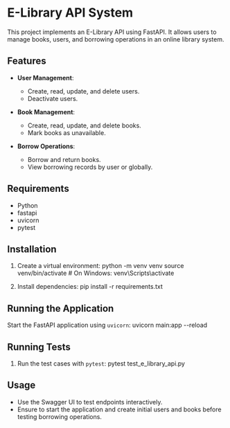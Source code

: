 # E-Library API System
This project implements an E-Library API using FastAPI. It allows users to manage books, users, and borrowing operations in an online library system.

## Features
- **User Management**:
  - Create, read, update, and delete users.
  - Deactivate users.

- **Book Management**:
  - Create, read, update, and delete books.
  - Mark books as unavailable.

- **Borrow Operations**:
  - Borrow and return books.
  - View borrowing records by user or globally.

## Requirements
- Python
- fastapi
- uvicorn
- pytest

## Installation
1. Create a virtual environment:
   python -m venv venv
   source venv/bin/activate # On Windows: venv\Scripts\activate

2. Install dependencies:
   pip install -r requirements.txt

## Running the Application
   Start the FastAPI application using `uvicorn`:
   uvicorn main:app --reload

## Running Tests
1. Run the test cases with `pytest`: 
   pytest test_e_library_api.py
   

## Usage
- Use the Swagger UI to test endpoints interactively.
- Ensure to start the application and create initial users and books before testing borrowing operations.

